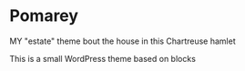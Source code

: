 # Pomarey
MY "estate" theme bout the house in this Chartreuse hamlet

This is a small WordPress theme based on blocks 